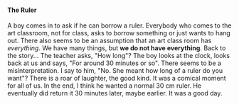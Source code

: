 #### The Ruler
A boy comes in to ask if he can borrow a ruler. Everybody who comes to the art classroom, not for class,
asks to borrow something or just wants to hang out. There also seems to be an assumption that an art 
class room has _everything_. We have many things, but **we do not have everything**. Back to the story...
The teacher asks, "How long"? The boy looks at the clock, looks back at us and says, "For around 30 minutes
or so". There seems to be a misinterpretation. I say to him, "No. She meant how long of a ruler do you want"?
There is a roar of laughter, the good kind. It was a comical moment for all of us. In the end, I think he 
wanted a normal 30 cm ruler. He eventually did return it 30 minutes later, maybe earlier. It was a good day.
